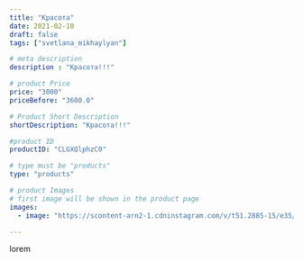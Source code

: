 ```yaml
---
title: "Красота"
date: 2021-02-10
draft: false
tags: ["svetlana_mikhaylyan"]

# meta description
description : "Красота!!!"

# product Price
price: "3000"
priceBefore: "3600.0"

# Product Short Description
shortDescription: "Красота!!!"

#product ID
productID: "CLGXQlphzC0"

# type must be "products"
type: "products"

# product Images
# first image will be shown in the product page
images:
  - image: "https://scontent-arn2-1.cdninstagram.com/v/t51.2885-15/e35/147505824_451200152688270_3277237526893589631_n.jpg?se=7&tp=1&_nc_ht=scontent-arn2-1.cdninstagram.com&_nc_cat=106&_nc_ohc=yCqA4vsF0XkAX-54Y5q&oh=2d28bb8321f0b02fc238532b1d10b3ef&oe=60749498&ig_cache_key=MjUwNTc5MjUzNzY4NDgxNjA1Mg%3D%3D.2"

---
```

lorem
